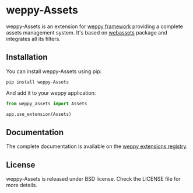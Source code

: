 # weppy-Assets

weppy-Assets is an extension for [weppy framework](http://weppy.org) providing a complete assets management system. It's based on [webassets](https://github.com/miracle2k/webassets) package and integrates all its filters.

## Installation

You can install weppy-Assets using pip:

    pip install weppy-Assets

And add it to your weppy application:

```python
from weppy_assets import Assets

app.use_extension(Assets)
```

## Documentation

The complete documentation is available on the [weppy extensions registry](http://weppy.org/extensions/assets).

## License

weppy-Assets is released under BSD license. Check the LICENSE file for more details.
